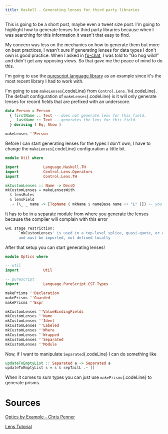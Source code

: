 ```yaml
---
title: Haskell - Generating lenses for third party libraries
---
```

This is going to be a short post, maybe even a tweet size post. I'm going to
highlight how to generate lenses for third party libraries because when I was
searching for this information it wasn't that easy to find. 

My concern was less on the mechanics on how to generate them but more on best
practices, I wasn't sure if generating lenses for data types I don't own is good
practice. When I asked in [fp-chat][fp-chat], I was told to "Go hog wild!" and
didn't get any opposing views. So that gave me the peace of mind to do this.

I'm going to use the [purescript language library][purescript] as an example since it's the
most recent library I had to work with.

I'm going to use `makeLenses`{.codeLine} from `Control.Lens.TH`{.codeLine}. 
The default configuration of `makeLenses`{.codeLine} is it will only generate
lenses for record fields that are prefixed with an underscore. 

```haskell
data Person = Person
  { firstName :: Text -- does not generate lens for this field.
  , _lastName :: Text -- generates the lens for this field.
  } deriving ( Eq, Show )

makeLenses ''Person
```

Before I can start generating lenses for the types I don't own, I have to change
the `makeLenses`{.codeLine} configuration a little bit. 
```haskell
module Util where

import           Language.Haskell.TH
import           Control.Lens.Operators
import           Control.Lens.TH

mkCustomLenses :: Name -> DecsQ
mkCustomLenses = makeLensesWith
  $ lensRules
  & lensField
  .~ (\_ _ name -> [TopName ( mkName $ nameBase name ++ "L" )]) -- you can append whatever suits your code base here, I chose to append "L"
```

It has to be in a separate module from where you generate the lenses because the
compiler will complain with this error
```sh
GHC stage restriction:
      `mkCustomLenses' is used in a top-level splice, quasi-quote, or annotation,
      and must be imported, not defined locally
```
After that setup you can start generating lenses!
```haskell
module Optics where

-- util
import           Util

-- purescript
import           Language.PureScript.CST.Types

makePrisms ''Declaration
makePrisms ''Guarded
makePrisms ''Expr

mkCustomLenses ''ValueBindingFields
mkCustomLenses ''Name
mkCustomLenses ''Ident
mkCustomLenses ''Labeled
mkCustomLenses ''Where
mkCustomLenses ''Wrapped
mkCustomLenses ''Separated
mkCustomLenses ''Module
```

Now, if I want to manipulate `Separated`{.codeLine} I can do something like
```haskell
updateToEmptyList :: Separated a -> Separated a
updateToEmptyList s = s & sepTailL .~ []
```

When it comes to sum types you can just use `makePrisms`{.codeLine} to generate prisms.

# Sources

[Optics by Example - Chris Penner][optics-by-example]

[Lens Tutorial][lens-tutorial]

[fp-chat]:https://fpchat-invite.herokuapp.com/
[purescript]:https://hackage.haskell.org/package/purescript-0.13.8/docs/Language-PureScript-CST-Types.html
[optics-by-example]: https://leanpub.com/optics-by-example
[lens-tutorial]: https://hackage.haskell.org/package/lens-tutorial-1.0.4/docs/Control-Lens-Tutorial.html
